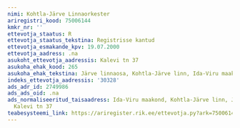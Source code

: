 ```yaml
---
nimi: Kohtla-Järve Linnaorkester
ariregistri_kood: 75006144
kmkr_nr: ''
ettevotja_staatus: R
ettevotja_staatus_tekstina: Registrisse kantud
ettevotja_esmakande_kpv: 19.07.2000
ettevotja_aadress: .na
asukoht_ettevotja_aadressis: Kalevi tn 37
asukoha_ehak_kood: 265
asukoha_ehak_tekstina: Järve linnaosa, Kohtla-Järve linn, Ida-Viru maakond
indeks_ettevotja_aadressis: '30328'
ads_adr_id: 2749986
ads_ads_oid: .na
ads_normaliseeritud_taisaadress: Ida-Viru maakond, Kohtla-Järve linn, Järve linnaosa,
  Kalevi tn 37
teabesysteemi_link: https://ariregister.rik.ee/ettevotja.py?ark=75006144&ref=rekvisiidid
---
```

